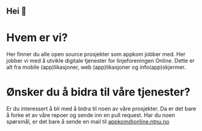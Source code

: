 ## Hei 👋

# Hvem er vi?

Her finner du alle open source prosjekter som appkom jobber med. Her  jobber vi med å utvikle digitale tjenester for linjeforeningen Online. Dette er alt fra mobile (app)likasjoner, web (app)likasjoner og info(app)skjermer. 


# Ønsker du å bidra til våre tjenester?

Er du interessert å bli med å bidra til noen av våre  prosjekter. Da er det bare å forke et av våre repoer og sende inn en pull request. Har du noen spørsmål, er det bare å sende en mail til appkom@online.ntnu.no

